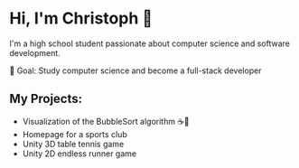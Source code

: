 # Hi, I'm Christoph 👋

I'm a high school student passionate about computer science and software development.

🚀 Goal: Study computer science and become a full-stack developer

## My Projects:
- Visualization of the BubbleSort algorithm ☕🫧
- Homepage for a sports club
- Unity 3D table tennis game
- Unity 2D endless runner game

<!--
**ChristophW610/ChristophW610** is a ✨ _special_ ✨ repository because its `README.md` (this file) appears on your GitHub profile.

Here are some ideas to get you started:

- 🔭 I’m currently working on ...
- 🌱 I’m currently learning ...
- 👯 I’m looking to collaborate on ...
- 🤔 I’m looking for help with ...
- 💬 Ask me about ...
- 📫 How to reach me: ...
- 😄 Pronouns: ...
- ⚡ Fun fact: ...
-->
